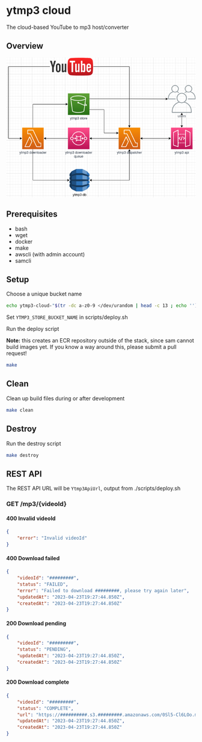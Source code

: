 # ytmp3 cloud
The cloud-based YouTube to mp3 host/converter

## Overview
![alt text](.docs/ytmp3-cloud-overview.png)

## Prerequisites
- bash
- wget
- docker
- make
- awscli (with admin account)
- samcli

## Setup
Choose a unique bucket name
```bash
echo ytmp3-cloud-"$(tr -dc a-z0-9 </dev/urandom | head -c 13 ; echo '')"
```

Set `YTMP3_STORE_BUCKET_NAME` in scripts/deploy.sh

Run the deploy script

**Note:** this creates an ECR repository outside of the stack, since sam cannot build images yet. If you know a way around this, please submit a pull request!
```bash
make
```

## Clean
Clean up build files during or after development
```bash
make clean
```

## Destroy
Run the destroy script
```bash
make destroy
```

## REST API
The REST API URL will be `Ytmp3ApiUrl`, output from ./scripts/deploy.sh

### GET /mp3/{videoId}

#### 400 Invalid videoId
```json
{
    "error": "Invalid videoId"
}
```

#### 400 Download failed
```json
{
    "videoId": "#########",
    "status": "FAILED",
    "error": "Failed to download #########, please try again later",
    "updatedAt": "2023-04-23T19:27:44.850Z",
    "createdAt": "2023-04-23T19:27:44.850Z"
}
```

#### 200 Download pending
```json
{
    "videoId": "#########",
    "status": "PENDING",
    "updatedAt": "2023-04-23T19:27:44.850Z",
    "createdAt": "2023-04-23T19:27:44.850Z"
}
```

#### 200 Download complete
```json
{
    "videoId": "#########",
    "status": "COMPLETE",
    "url": "https://##########.s3.#########.amazonaws.com/0Sl5-Cl6LOo.mp3",
    "updatedAt": "2023-04-23T19:27:44.850Z",
    "createdAt": "2023-04-23T19:27:44.850Z"
}
```
